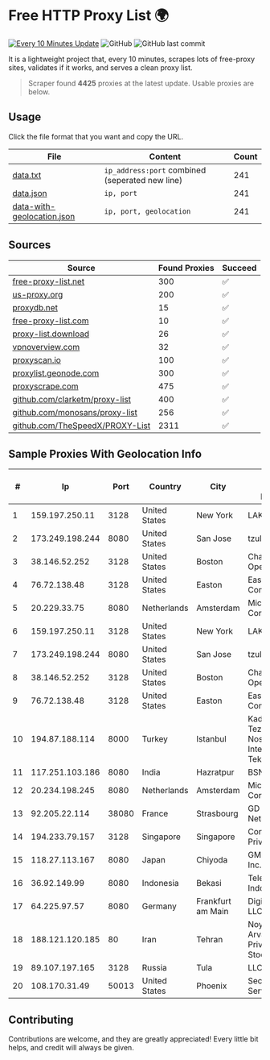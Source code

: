
# Free HTTP Proxy List 🌍

[![Every 10 Minutes Update](https://github.com/mertguvencli/http-proxy-list/actions/workflows/main.yml/badge.svg?branch=main)](https://github.com/mertguvencli/http-proxy-list/actions/workflows/main.yml)
![GitHub](https://img.shields.io/github/license/mertguvencli/http-proxy-list)
![GitHub last commit](https://img.shields.io/github/last-commit/mertguvencli/http-proxy-list)

It is a lightweight project that, every 10 minutes, scrapes lots of free-proxy sites, validates if it works, and serves a clean proxy list.


> Scraper found **4425** proxies at the latest update. Usable proxies are below.

## Usage

Click the file format that you want and copy the URL.


|File|Content|Count|
|----|-------|-----|
|[data.txt](https://raw.githubusercontent.com/mertguvencli/http-proxy-list/main/proxy-list/data.txt)|`ip_address:port` combined (seperated new line)|241|
|[data.json](https://raw.githubusercontent.com/mertguvencli/http-proxy-list/main/proxy-list/data.json)|`ip, port`|241|
|[data-with-geolocation.json](https://raw.githubusercontent.com/mertguvencli/http-proxy-list/main/proxy-list/data-with-geolocation.json)|`ip, port, geolocation`|241|

## Sources

|Source|Found Proxies|Succeed|
|------|-------------|-------|
|[free-proxy-list.net](https://free-proxy-list.net)|300|✅|
|[us-proxy.org](https://www.us-proxy.org)|200|✅|
|[proxydb.net](http://proxydb.net)|15|✅|
|[free-proxy-list.com](https://free-proxy-list.com/?page=&port=&type%5B%5D=http&type%5B%5D=https&up_time=0&search=Search)|10|✅|
|[proxy-list.download](https://www.proxy-list.download/HTTP)|26|✅|
|[vpnoverview.com](https://vpnoverview.com/privacy/anonymous-browsing/free-proxy-servers)|32|✅|
|[proxyscan.io](https://www.proxyscan.io)|100|✅|
|[proxylist.geonode.com](https://proxylist.geonode.com/api/proxy-list?limit=300&page=1&sort_by=lastChecked&sort_type=desc&protocols=http,https)|300|✅|
|[proxyscrape.com](https://api.proxyscrape.com/v2/?request=displayproxies&protocol=http&timeout=10000&country=all&ssl=all&anonymity=all)|475|✅|
|[github.com/clarketm/proxy-list](https://raw.githubusercontent.com/clarketm/proxy-list/master/proxy-list-raw.txt)|400|✅|
|[github.com/monosans/proxy-list](https://raw.githubusercontent.com/monosans/proxy-list/main/proxies/http.txt)|256|✅|
|[github.com/TheSpeedX/PROXY-List](https://raw.githubusercontent.com/TheSpeedX/PROXY-List/master/http.txt)|2311|✅|


## Sample Proxies With Geolocation Info

|#|Ip|Port|Country|City|Internet Service Provider|
|-|--|----|-------|----|-------------------------|
|1|159.197.250.11|3128|United States|New York|LAKSH|
|2|173.249.198.244|8080|United States|San Jose|tzulo, inc.|
|3|38.146.52.252|3128|United States|Boston|Charles River Operation|
|4|76.72.138.48|3128|United States|Easton|Easton Utilities Commission|
|5|20.229.33.75|8080|Netherlands|Amsterdam|Microsoft Corporation|
|6|159.197.250.11|3128|United States|New York|LAKSH|
|7|173.249.198.244|8080|United States|San Jose|tzulo, inc.|
|8|38.146.52.252|3128|United States|Boston|Charles River Operation|
|9|76.72.138.48|3128|United States|Easton|Easton Utilities Commission|
|10|194.87.188.114|8000|Turkey|Istanbul|Kadir Huseyin Tezcan Nosspeed Internet Teknolojileri|
|11|117.251.103.186|8080|India|Hazratpur|BSNL Internet|
|12|20.234.198.245|8080|Netherlands|Amsterdam|Microsoft Corporation|
|13|92.205.22.114|38080|France|Strasbourg|GD MASS Network|
|14|194.233.79.157|3128|Singapore|Singapore|Contabo Asia Private Limited|
|15|118.27.113.167|8080|Japan|Chiyoda|GMO Internet, Inc.|
|16|36.92.149.99|8080|Indonesia|Bekasi|Telekomunikasi Indonesia|
|17|64.225.97.57|8080|Germany|Frankfurt am Main|DigitalOcean, LLC|
|18|188.121.120.185|80|Iran|Tehran|Noyan Abr Arvan Co. ( Private Joint Stock)|
|19|89.107.197.165|3128|Russia|Tula|LLC TK Altair|
|20|108.170.31.49|50013|United States|Phoenix|Secured Servers LLC|



## Contributing

Contributions are welcome, and they are greatly appreciated! Every
little bit helps, and credit will always be given.

